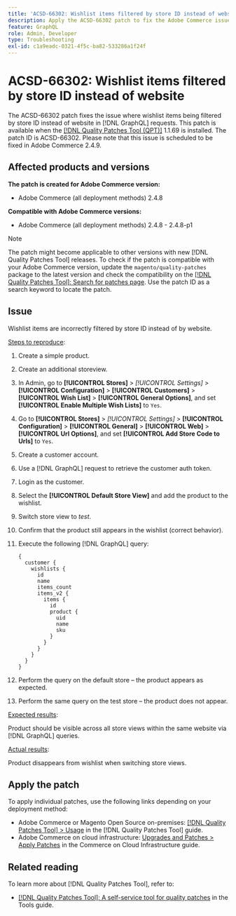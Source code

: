 ```yaml
---
title: 'ACSD-66302: Wishlist items filtered by store ID instead of website'
description: Apply the ACSD-66302 patch to fix the Adobe Commerce issue where wishlist items being filtered by store ID instead of website in [!DNL GraphQL] requests.
feature: GraphQL
role: Admin, Developer
type: Troubleshooting
exl-id: c1a9eadc-0321-4f5c-ba82-533286a1f24f
---
```

# ACSD-66302: Wishlist items filtered by store ID instead of website

The ACSD-66302 patch fixes the issue where wishlist items being filtered by store ID instead of website in [!DNL GraphQL] requests. This patch is available when the [[!DNL Quality Patches Tool (QPT)]](/help/tools/quality-patches-tool/quality-patches-tool-to-self-serve-quality-patches.md) 1.1.69 is installed. The patch ID is ACSD-66302. Please note that this issue is scheduled to be fixed in Adobe Commerce 2.4.9.

## Affected products and versions

**The patch is created for Adobe Commerce version:**

* Adobe Commerce (all deployment methods) 2.4.8

**Compatible with Adobe Commerce versions:**

* Adobe Commerce (all deployment methods) 2.4.8 - 2.4.8-p1

>[!NOTE]
>
>The patch might become applicable to other versions with new [!DNL Quality Patches Tool] releases. To check if the patch is compatible with your Adobe Commerce version, update the `magento/quality-patches` package to the latest version and check the compatibility on the [[!DNL Quality Patches Tool]: Search for patches page](https://experienceleague.adobe.com/tools/commerce-quality-patches/index.html). Use the patch ID as a search keyword to locate the patch.

## Issue

Wishlist items are incorrectly filtered by store ID instead of by website.

<u>Steps to reproduce</u>:

1. Create a simple product.
1. Create an additional storeview.
1. In Admin, go to **[!UICONTROL Stores]** > *[!UICONTROL Settings]* > **[!UICONTROL Configuration]** > **[!UICONTROL Customers]** > **[!UICONTROL Wish List]** > **[!UICONTROL General Options]**, and set **[!UICONTROL Enable Multiple Wish Lists]** to `Yes`.
1. Go to **[!UICONTROL Stores]** > *[!UICONTROL Settings]* > **[!UICONTROL Configuration]** > **[!UICONTROL General]** > **[!UICONTROL Web]** > **[!UICONTROL Url Options]**, and set **[!UICONTROL Add Store Code to Urls]** to `Yes`.
1. Create a customer account.
1. Use a [!DNL GraphQL] request to retrieve the customer auth token.
1. Login as the customer.
1. Select the **[!UICONTROL Default Store View]** and add the product to the wishlist.
1. Switch store view to *test*.
1. Confirm that the product still appears in the wishlist (correct behavior).
1. Execute the following [!DNL GraphQL] query:

    ```
    {
      customer {
        wishlists {
          id
          name
          items_count
          items_v2 {
            items {
              id
              product {
                uid
                name
                sku
              }
            }
          }
        }
      }
    }
    ```

1. Perform the query on the default store – the product appears as expected.
1. Perform the same query on the test store – the product does not appear.

<u>Expected results</u>:

Product should be visible across all store views within the same website via [!DNL GraphQL] queries.

<u>Actual results</u>:

Product disappears from wishlist when switching store views.

## Apply the patch

To apply individual patches, use the following links depending on your deployment method:

* Adobe Commerce or Magento Open Source on-premises: [[!DNL Quality Patches Tool] > Usage](/help/tools/quality-patches-tool/usage.md) in the [!DNL Quality Patches Tool] guide.
* Adobe Commerce on cloud infrastructure: [Upgrades and Patches > Apply Patches](https://experienceleague.adobe.com/docs/commerce-cloud-service/user-guide/develop/upgrade/apply-patches.html) in the Commerce on Cloud Infrastructure guide.

## Related reading

To learn more about [!DNL Quality Patches Tool], refer to:

* [[!DNL Quality Patches Tool]: A self-service tool for quality patches](/help/tools/quality-patches-tool/quality-patches-tool-to-self-serve-quality-patches.md) in the Tools guide.
